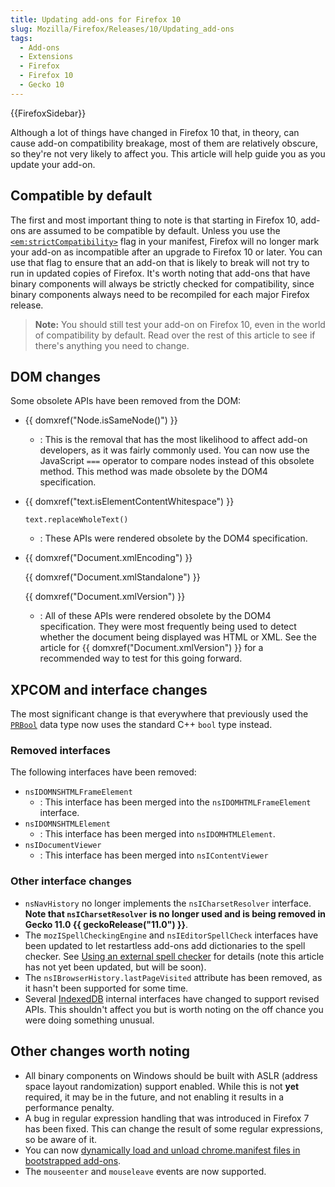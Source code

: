```yaml
---
title: Updating add-ons for Firefox 10
slug: Mozilla/Firefox/Releases/10/Updating_add-ons
tags:
  - Add-ons
  - Extensions
  - Firefox
  - Firefox 10
  - Gecko 10
---
```

{{FirefoxSidebar}}

Although a lot of things have changed in Firefox 10 that, in theory, can cause add-on compatibility breakage, most of them are relatively obscure, so they're not very likely to affect you. This article will help guide you as you update your add-on.

## Compatible by default

The first and most important thing to note is that starting in Firefox 10, add-ons are assumed to be compatible by default. Unless you use the [`<em:strictCompatibility>`](/en-US/docs/Install_Manifests#strictcompatibility) flag in your manifest, Firefox will no longer mark your add-on as incompatible after an upgrade to Firefox 10 or later. You can use that flag to ensure that an add-on that is likely to break will not try to run in updated copies of Firefox. It's worth noting that add-ons that have binary components will always be strictly checked for compatibility, since binary components always need to be recompiled for each major Firefox release.

> **Note:** You should still test your add-on on Firefox 10, even in the world of compatibility by default. Read over the rest of this article to see if there's anything you need to change.

## DOM changes

Some obsolete APIs have been removed from the DOM:

- {{ domxref("Node.isSameNode()") }}
  - : This is the removal that has the most likelihood to affect add-on developers, as it was fairly commonly used. You can now use the JavaScript `===` operator to compare nodes instead of this obsolete method. This method was made obsolete by the DOM4 specification.
- {{ domxref("text.isElementContentWhitespace") }}

  `text.replaceWholeText()`

  - : These APIs were rendered obsolete by the DOM4 specification.

- {{ domxref("Document.xmlEncoding") }}

  {{ domxref("Document.xmlStandalone") }}

  {{ domxref("Document.xmlVersion") }}

  - : All of these APIs were rendered obsolete by the DOM4 specification. They were most frequently being used to detect whether the document being displayed was HTML or XML. See the article for {{ domxref("Document.xmlVersion") }} for a recommended way to test for this going forward.

## XPCOM and interface changes

The most significant change is that everywhere that previously used the [`PRBool`](/en-US/docs/PRBool) data type now uses the standard C++ `bool` type instead.

### Removed interfaces

The following interfaces have been removed:

- `nsIDOMNSHTMLFrameElement`
  - : This interface has been merged into the `nsIDOMHTMLFrameElement` interface.
- `nsIDOMNSHTMLElement`
  - : This interface has been merged into `nsIDOMHTMLElement`.
- `nsIDocumentViewer`
  - : This interface has been merged into `nsIContentViewer`

### Other interface changes

- `nsNavHistory` no longer implements the `nsICharsetResolver` interface. **Note that `nsICharsetResolver` is no longer used and is being removed in Gecko 11.0 {{ geckoRelease("11.0") }}**.
- The `mozISpellCheckingEngine` and `nsIEditorSpellCheck` interfaces have been updated to let restartless add-ons add dictionaries to the spell checker. See [Using an external spell checker](/en-US/Using_an_External_Spell-checker) for details (note this article has not yet been updated, but will be soon).
- The `nsIBrowserHistory.lastPageVisited` attribute has been removed, as it hasn't been supported for some time.
- Several [IndexedDB](/en-US/docs/Web/API/IndexedDB_API) internal interfaces have changed to support revised APIs. This shouldn't affect you but is worth noting on the off chance you were doing something unusual.

## Other changes worth noting

- All binary components on Windows should be built with ASLR (address space layout randomization) support enabled. While this is not **yet** required, it may be in the future, and not enabling it results in a performance penalty.
- A bug in regular expression handling that was introduced in Firefox 7 has been fixed. This can change the result of some regular expressions, so be aware of it.
- You can now [dynamically load and unload chrome.manifest files in bootstrapped add-ons](/en-US/docs/Extensions/Bootstrapped_extensions#Adding_user_interface_with_a_chrome.manifest).
- The `mouseenter` and `mouseleave` events are now supported.
